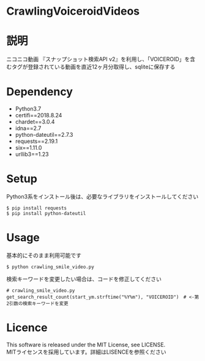# CrawlingVoiceroidVideos

# 説明
ニコニコ動画 『スナップショット検索API v2』を利用し、「VOICEROID」を含むタグが登録されている動画を直近12ヶ月分取得し、sqliteに保存する

# Dependency
- Python3.7
- certifi==2018.8.24
- chardet==3.0.4
- idna==2.7
- python-dateutil==2.7.3
- requests==2.19.1
- six==1.11.0
- urllib3==1.23

# Setup
Python3系をインストール後は、必要なライブラリをインストールしてください

    $ pip install requests
    $ pip install python-dateutil

# Usage
基本的にそのまま利用可能です

    $ python crawling_smile_video.py

検索キーワードを変更したい場合は、コードを修正してください

    # crawling_smile_video.py
    get_search_result_count(start_ym.strftime("%Y%m"), "VOICEROID")　# <-第2引数の検索キーワードを変更


# Licence
This software is released under the MIT License, see LICENSE.<br>
MITライセンスを採用しています。詳細はLISENCEを参照ください